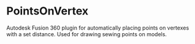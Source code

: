 # PointsOnVertex
Autodesk Fusion 360 plugin for automatically placing points on vertexes with a set distance. Used for drawing sewing points on models.
